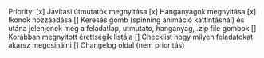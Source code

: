Priority:
[x] Javítási útmutatók megnyitása
[x] Hanganyagok megnyitása
[x] Ikonok hozzáadása
[] Keresés gomb (spinning animáció kattintásnál) és utána jelenjenek meg a feladatlap, utmutato, hanganyag, .zip file gombok
[] Korábban megnyitott érettségik listája
[] Checklist hogy milyen feladatokat akarsz megcsinálni
[] Changelog oldal (nem prioritás)
